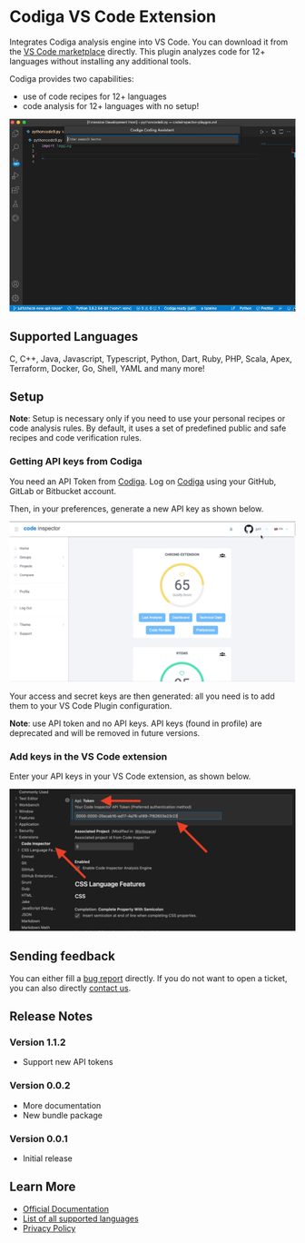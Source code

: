 # Codiga VS Code Extension

Integrates Codiga analysis engine into VS Code. You can download it from the [VS Code marketplace](https://marketplace.visualstudio.com/items?itemName=code-inspector.code-inspector-vscode-plugin) directly.
This plugin analyzes code for 12+ languages without installing any additional tools.

Codiga provides two capabilities:

- use of code recipes for 12+ languages
- code analysis for 12+ languages with no setup!

![Use of recipe in Python](images/use-recipe.gif)

## Supported Languages

C, C++, Java, Javascript, Typescript, Python, Dart, Ruby, PHP, Scala, Apex, Terraform, Docker, Go, Shell, YAML and many more!

## Setup

**Note**: Setup is necessary only if you need to use your personal recipes or code analysis rules. By default, it uses a set of predefined public and safe recipes and code verification rules.

### Getting API keys from Codiga

You need an API Token from [Codiga](https://codiga.io).
Log on [Codiga](https://frontend.codiga.io) using your GitHub, GitLab or Bitbucket account.

Then, in your preferences, generate a new API key as shown below.

![Generate API Token on Code Inspector](https://raw.githubusercontent.com/codeinspectorio/vscode-plugin/main/images/api-token-creation.gif?raw=true)

Your access and secret keys are then generated: all you need is to add them to your VS Code Plugin configuration.

**Note**: use API token and no API keys. API keys (found in profile) are deprecated and will be removed in future versions.

### Add keys in the VS Code extension

Enter your API keys in your VS Code extension, as shown below.

![Enter your API keys](https://github.com/codeinspectorio/vscode-plugin/blob/main/images/configuration.png?raw=true)

## Sending feedback

You can either fill a [bug report](https://github.com/codeinspectorio/vscode-plugin/issues) directly.
If you do not want to open a ticket, you can also directly [contact us](https://code-inspector.com/contact).

## Release Notes

### Version 1.1.2

- Support new API tokens

### Version 0.0.2

- More documentation
- New bundle package

### Version 0.0.1

- Initial release

## Learn More

- [Official Documentation](https://docs.code-inspector.com)
- [List of all supported languages](https://doc.code-inspector.com/docs/faq/#what-languages-are-supported)
- [Privacy Policy](https://code-inspector.com/privacy)
